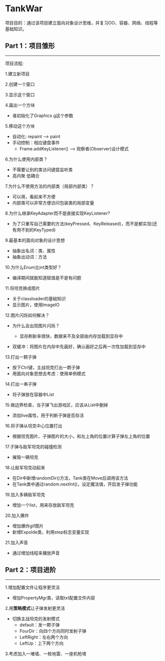 # TankWar

项目目的：通过该项目建立面向对象设计思维，并复习OO、容器、网络、线程等基础知识。

## Part 1：项目雏形

---

项目流程:

1.建立新项目

2.创建一个窗口

3.显示这个窗口

4.画出一个方块

- 谁初始化了Graphics g这个参数

5.移动这个方块

- 自动化: repaint --> paint
- 手动控制：相应键盘事件
  - Frame.addKeyListener() --> 观察者(Observer)设计模式

6.为什么使用内部类？

- 不需要让别的类访问键盘监听类
- 高内聚 低耦合

7.为什么不使用方法的内部类（局部内部类）？

- 可以用，看起来不方便
- 内部类可以非常方便访问包装类的局部变量

8.为什么继承KeyAdapter而不是直接实现KeyListener?

- 为了只重写自己需要的方法(keyPressed、KeyReleased)，而不是都实现(还有用不到的KeyTyped)

9.最基本的面向对象的设计思想

- 抽象出名词：类、属性
- 抽象出动词：方法

10.为什么Enum比int类型好？

- 编译期间就能知道赋值是不是有问题

11.将坦克换成图片

- 关于classloader的基础知识
- 显示图片，使用ImageIO

12.图片闪烁如何解决？

- 为什么会出现图片闪烁？

  - 显存刷新率很快，数据来不及全部由内存加载到显存中

- 双缓冲：将图片在内存中先画好，确认画好之后再一次性加载到显存中

13.打出一颗子弹

- 按下Ctrl键，主战坦克打出一颗子弹
- 用面向对象思想去考虑：使用单例模式

14.打出一串子弹

- 将子弹放在容器中List<BUllet>

15.做边界检查，当子弹飞出游戏区，应该从List中删掉

- 添加live属性，用于判断子弹是否存活

16.将子弹从坦克中心位置打出

- 根据坦克图片、子弹图片的大小，和左上角的位置计算子弹左上角的位置

17.子弹与敌军坦克的碰撞检测

- 摧毁一辆坦克

18.让敌军坦克动起来

- 在Dir中新增randomDir()方法，Tank类在Move后调用该方法
- 在Tank类中通过random.nextInt()，设定魔法值，开启发子弹功能

19.加入多辆敌军坦克

- 增加一个list，用来存放敌军坦克

20.加入爆炸

- 增加爆炸gif图片
- 新增Expolde类，利用step标志变量实现

21.加入声音

- 通过增加线程来播放声音

## Part 2：项目进阶

---

1.增加配置文件让程序更灵活

- 增加PropertyMgr类，读取txt配置文件内容

2.用**策略模式**让子弹发射更灵活

- 切换主战坦克的发射模式
  - default：发一颗子弹
  - FourDir：向四个方向同时发射子弹
  - LeftRight：左右两个方向
  - LeftUp：上下两个方向

3.考虑加入一堵墙、一枚地雷、一座机枪塔

